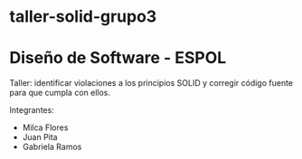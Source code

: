 # taller-solid-grupo3
# Diseño de Software - ESPOL

Taller: identificar violaciones a los principios SOLID y corregir código fuente para que cumpla con ellos.

Integrantes:
* Milca Flores
* Juan Pita
* Gabriela Ramos
